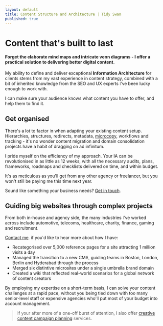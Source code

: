 ```yaml
---
layout: default
title: Content Structure and Architecture | Tidy Swan
published: true
---
```

# Content that's built to last

#### Forget the elaborate mind maps and intricate venn diagrams - I offer a practical solution to delivering better digital content.

My ability to define and deliver exceptional **Information Architecture** for clients stems from my vast experience in content strategy, combined with a bit of inherited knowledge from the SEO and UX experts I've been lucky enough to work with.

I can make sure your audience knows what content you have to offer, and help them to find it.

## Get organised

There's a lot to factor in when adapting your existing content setup. Hierarchies, structures, redirects, metadata, [microcopy](/headline-copy), workflows and tracking - it's no wonder content migration and domain consolidation projects have a habit of dragging on ad infinitum.

I pride myself on the efficiency of my approach. Your IA can be revolutionised in as little as 12 weeks, with all the necessary audits, plans, frameworks, roadmaps and checklists delivered on time, and within budget.

It's as meticulous as you'll get from any other agency or freelancer, but you won't still be paying me this time next year.

Sound like something your business needs? [Get in touch](/contact).

## Guiding big websites through complex projects

From both in-house and agency side, the many industries I've worked across include automotive, telecoms, healthcare, charity, finance, gaming and recruitment.

[Contact me](/contact). if you'd like to hear more about how I have:

- Recategorised over 5,000 reference pages for a site attracting 1 million visits a day
- Managed the transition to a new CMS, guiding teams in Boston, London, Berlin and Hyderabad through the process
- Merged six distintive microsites under a single umbrella brand domain
- Created a wiki that reflected real-world scenarios for a global network of content creators

By employing my expertise on a short-term basis, I can solve your content challenges at a rapid pace, without you being tied down with too many senior-level staff or expensive agencies who'll put most of your budget into account management.

> If your after more of a one-off burst of attention, I also offer [creative content campaign planning](/creative-content-campaigns) services.
